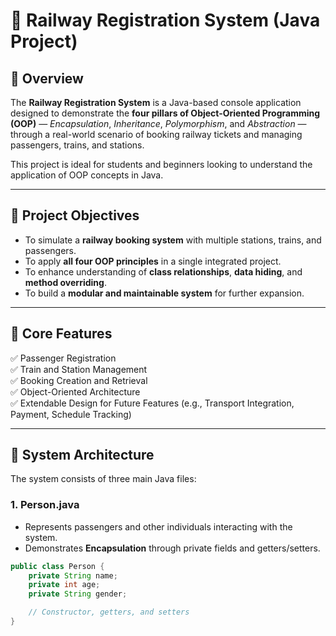 # 🚆 Railway Registration System (Java Project)

## 📘 Overview
The **Railway Registration System** is a Java-based console application designed to demonstrate the **four pillars of Object-Oriented Programming (OOP)** — *Encapsulation*, *Inheritance*, *Polymorphism*, and *Abstraction* — through a real-world scenario of booking railway tickets and managing passengers, trains, and stations.

This project is ideal for students and beginners looking to understand the application of OOP concepts in Java.

---

## 🎯 Project Objectives
- To simulate a **railway booking system** with multiple stations, trains, and passengers.
- To apply **all four OOP principles** in a single integrated project.
- To enhance understanding of **class relationships**, **data hiding**, and **method overriding**.
- To build a **modular and maintainable system** for further expansion.

---

## 🧱 Core Features
✅ Passenger Registration  
✅ Train and Station Management  
✅ Booking Creation and Retrieval  
✅ Object-Oriented Architecture  
✅ Extendable Design for Future Features (e.g., Transport Integration, Payment, Schedule Tracking)

---

## 🧩 System Architecture

The system consists of three main Java files:

### 1. **Person.java**
- Represents passengers and other individuals interacting with the system.
- Demonstrates **Encapsulation** through private fields and getters/setters.

```java
public class Person {
    private String name;
    private int age;
    private String gender;

    // Constructor, getters, and setters
}
